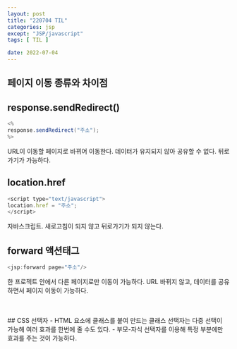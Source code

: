 ```yaml
---
layout: post
title: "220704 TIL"
categories: jsp
except: "JSP/javascript"
tags: [ TIL ]

date: 2022-07-04
---
```


## 페이지 이동 종류와 차이점
## response.sendRedirect()
```java
<%
response.sendRedirect("주소");
%>
```
URL이 이동할 페이지로 바뀌어 이동한다. 데이터가 유지되지 않아 공유할 수 없다. 뒤로가기가 가능하다.
<br>
## location.href
```javascript
<script type="text/javascript">
location.href = "주소";
</script>
```
자바스크립트. 새로고침이 되지 않고 뒤로가기가 되지 않는다.
<br>
## forward 액션태그
```java
<jsp:forward page="주소"/>
```
한 프로젝트 안에서 다른 페이지로만 이동이 가능하다. URL 바뀌지 않고, 데이터를 공유하면서 페이지 이동이 가능하다.

<br>
<br>
## CSS 선택자
- HTML 요소에 클래스를 붙여 만드는 클래스 선택자는 다중 선택이 가능해 여러 효과를 한번에 줄 수도 있다.
- 부모-자식 선택자를 이용해 특정 부분에만 효과를 주는 것이 가능하다.

